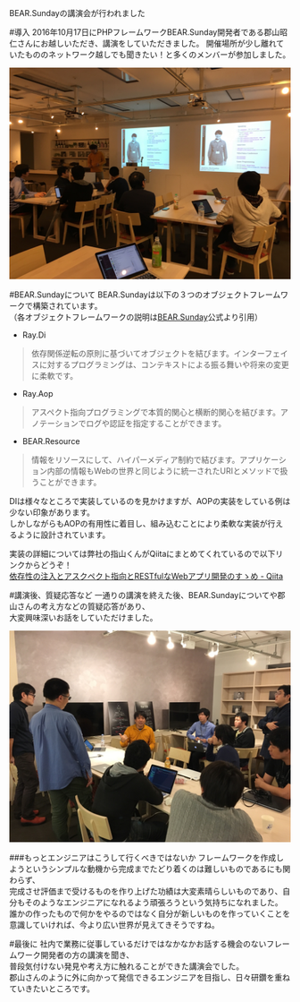 BEAR.Sundayの講演会が行われました

#導入
2016年10月17日にPHPフレームワークBEAR.Sunday開発者である郡山昭仁さんにお越しいただき、講演をしていただきました。
開催場所が少し離れていたもののネットワーク越しでも聞きたい！と多くのメンバーが参加しました。

![lecture](blogs/20161017-bearsunday/lecture.jpg)

#BEAR.Sundayについて
BEAR.Sundayは以下の３つのオブジェクトフレームワークで構築されています。  
（各オブジェクトフレームワークの説明は[BEAR.Sunday](http://bearsunday.github.io/manuals/1.0/ja/index.html)公式より引用）

- Ray.Di
>依存関係逆転の原則に基づいてオブジェクトを結びます。インターフェイスに対するプログラミングは、コンテキストによる振る舞いや将来の変更に柔軟です。
- Ray.Aop
>アスペクト指向プログラミングで本質的関心と横断的関心を結びます。アノテーションでログや認証を指定することができます。
- BEAR.Resource
>情報をリソースにして、ハイパーメディア制約で結びます。アプリケーション内部の情報もWebの世界と同じように統一されたURIとメソッドで扱うことができます。

DIは様々なところで実装しているのを見かけますが、AOPの実装をしている例は少ない印象があります。  
しかしながらもAOPの有用性に着目し、組み込むことにより柔軟な実装が行えるように設計されています。

実装の詳細については弊社の指山くんがQiitaにまとめてくれているので以下リンクからどうぞ！  
[依存性の注入とアスクペクト指向とRESTfulなWebアプリ開発のすゝめ - Qiita](http://qiita.com/sashiyama/items/50c9239f83ad56cdf56f)

#講演後、質疑応答など
一通りの講演を終えた後、BEAR.Sundayについてや郡山さんの考え方などの質疑応答があり、  
大変興味深いお話をしていただけました。

![after](blogs/20161017-bearsunday/after.jpg)

###もっとエンジニアはこうして行くべきではないか
フレームワークを作成しようというシンプルな動機から完成までたどり着くのは難しいものであるにも関わらず、  
完成させ評価まで受けるものを作り上げた功績は大変素晴らしいものであり、自分もそのようなエンジニアになれるよう頑張ろうという気持ちになれました。  
誰かの作ったもので何かをやるのではなく自分が新しいものを作っていくことを意識していければ、今より広い世界が見えてきそうですね。


#最後に
社内で業務に従事しているだけではなかなかお話する機会のないフレームワーク開発者の方の講演を聞き、  
普段気付けない発見や考え方に触れることができた講演会でした。  
郡山さんのように外に向かって発信できるエンジニアを目指し、日々研鑽を重ねていきたいところです。